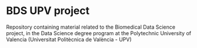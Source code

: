 # BDS UPV project
 Repository containing material related to the Biomedical Data Science project, in the Data Science degree program at the Polytechnic University of Valencia (Universitat Politècnica de València - UPV)
